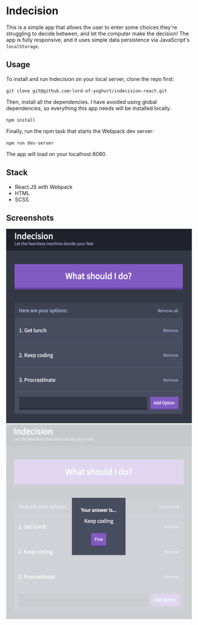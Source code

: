 # Indecision

This is a simple app that allows the user to enter some choices they're struggling to decide between,
and let the computer make the decision! The app is fully responsive, and it uses simple data persistence
via JavaScript's `localStorage`.

## Usage

To install and run Indecision on your local server, clone the repo first:

`git clone git@github.com:lord-of-yoghurt/indecision-react.git`

Then, install all the dependencies. I have avoided using global dependencies, so everything this app needs
will be installed locally.

`npm install`

Finally, run the npm task that starts the Webpack dev server:

`npm run dev-server`

The app will load on your localhost:8080.

## Stack

- React.JS with Webpack
- HTML
- SCSS

## Screenshots

![Screenshot 1](/public/images/screenshot1.png)
![Screenshot 2](/public/images/screenshot2.png)
